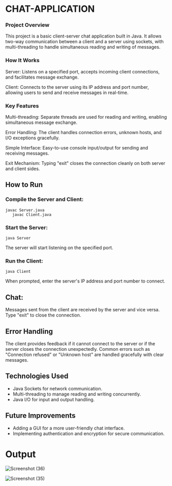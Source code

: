 # CHAT-APPLICATION


<h3>Project Overview</h3>
<p>This project is a basic client-server chat application built in Java. It allows two-way communication between a client and a server using sockets, with multi-threading to handle simultaneous reading and writing of messages.</p>

<h3>How It Works</h3>
<p>Server: Listens on a specified port, accepts incoming client connections, and facilitates message exchange.</p>
<p>Client: Connects to the server using its IP address and port number, allowing users to send and receive messages in real-time.</p>
<h3>Key Features</h3>
<p>Multi-threading: Separate threads are used for reading and writing, enabling simultaneous message exchange.</p>
<p>Error Handling: The client handles connection errors, unknown hosts, and I/O exceptions gracefully.</p>
<p>Simple Interface: Easy-to-use console input/output for sending and receiving messages.</p>
<p>Exit Mechanism: Typing "exit" closes the connection cleanly on both server and client sides.</p>

 
  <h2>How to Run</h2>
  <h3>Compile the Server and Client:</h3>
  <pre><code>javac Server.java
   javac Client.java</code></pre>
    <h3>Start the Server:</h3>
    <pre><code>java Server</code></pre>
    <p>The server will start listening on the specified port.</p>

  <h3>Run the Client:</h3>
    <pre><code>java Client</code></pre>
    <p>When prompted, enter the server's IP address and port number to connect.</p>

  <h2>Chat:</h2>
    <p>
        Messages sent from the client are received by the server and vice versa. Type "exit" to close the connection.
    </p>

   <h2>Error Handling</h2>
    <p>
        The client provides feedback if it cannot connect to the server or if the server closes the connection unexpectedly. Common errors such as "Connection refused" or "Unknown host" are handled gracefully with clear messages.
    </p>

  <h2>Technologies Used</h2>
    <ul>
        <li>Java Sockets for network communication.</li>
        <li>Multi-threading to manage reading and writing concurrently.</li>
        <li>Java I/O for input and output handling.</li>
    </ul>

   <h2>Future Improvements</h2>
    <ul>
        <li>Adding a GUI for a more user-friendly chat interface.</li>
        <li>Implementing authentication and encryption for secure communication.</li>
    </ul>

   <h1>Output</h1>

![Screenshot (36)](https://github.com/user-attachments/assets/e212211e-fdeb-4016-8079-786a366feffc)


![Screenshot (35)](https://github.com/user-attachments/assets/0df79626-f195-4fc2-a4d4-856707dd258b)
